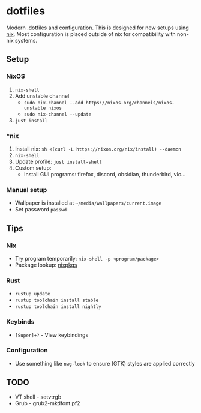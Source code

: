 # dotfiles

Modern .dotfiles and configuration. This is designed for new setups using
[nix](https://nixos.org/). Most configuration is placed outside of nix for
compatibility with non-nix systems.

## Setup

### NixOS

1. `nix-shell`
2. Add unstable channel
   - `sudo nix-channel --add https://nixos.org/channels/nixos-unstable nixos`
   - `sudo nix-channel --update`
3. `just install`

### \*nix

1. Install nix: `sh <(curl -L https://nixos.org/nix/install) --daemon`
2. `nix-shell`
3. Update profile: `just install-shell`
4. Custom setup:
   - Install GUI programs: firefox, discord, obsidian, thunderbird, vlc...

### Manual setup

- Wallpaper is installed at `~/media/wallpapers/current.image`
- Set password `passwd`

## Tips

### Nix

- Try program temporarily: `nix-shell -p <program/package>`
- Package lookup: [nixpkgs](https://search.nixos.org/packages)

### Rust

- `rustup update`
- `rustup toolchain install stable`
- `rustup toolchain install nightly`

### Keybinds

- `[Super]+?` - View keybindings

### Configuration

- Use something like `nwg-look` to ensure (GTK) styles are applied correctly

## TODO

- VT shell - setvtrgb
- Grub - grub2-mkdfont pf2
